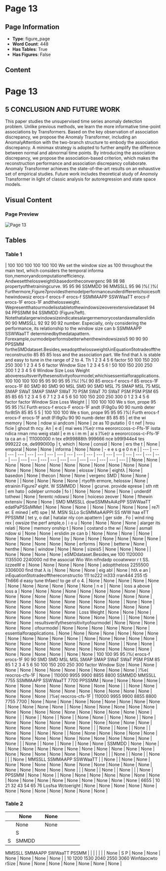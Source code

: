 # Page 13

## Page Information

- **Type**: figure_page
- **Word Count**: 448
- **Has Tables**: True
- **Has Figures**: False

## Content

# Page 13

## 5 CONCLUSION AND FUTURE WORK

This paper studies the unsupervised time series anomaly detection problem. Unlike previous methods, we learn the more informative time-point associations by Transformers. Based on the key observation of association discrepancy, we propose the Anomaly Transformer, including an AnomalyAttention with the two-branch structure to embody the association discrepancy. A minimax strategy is adopted to further amplify the difference between normal and abnormal time points. By introducing the association discrepancy, we propose the association-based criterion, which makes the reconstruction performance and association discrepancy collaborate. Anomaly Transformer achieves the state-of-the-art results on an exhaustive set of empirical studies. Future work includes theoretical study of Anomoly Transformer in light of classic analysis for autoregression and state space models.

## Visual Content

### Page Preview

![Page 13](/projects/llms/images/2110.02642v5_page_13.png)

## Tables

### Table 1

| 100 100 100 100 100 100
We set the window size as 100 throughout the main text, which considers the temporal informa
tion,memoryandcomputationefficiency. Andwesetthelossweightλbasedontheconvergenc 98 98 98
propertyofthetrainingcurve. 95 95 96 SSMMDD 96 MMSSLL 95 96 )%( )%(
Furthermore,Figure7providesthemodelperformanceunderdifferentchoicesofthewindowsiz erocs-f erocs-F erocs-f SSMMAAPP SSWWaaTT erocs-F erocs-1F erocs-1F
andthelossweight. Wepresentthatourmodelisstabletothewindowsizeoverextensivedataset 94 94 PPSSMM 94
SSMMDD
(Figure7left). Notethatalargerwindowsizeindicatesalargermemorycostandasmallerslidin 90 90 MMSSLL 92 92 90 92
number. Especially, only considering the performance, its relationship to the window size can b SSMMAAPP
SSWWaaTT
determinedbythedatapattern. Forexample,ourmodelperformsbetterwhenthewindowsizeis5 90 90 90
PPSSMM
fortheSMDdataset.Besides,weadoptthelossweightλinEquation5totradeoffthereconstructio 85 85 85
loss and the association part. We find that λ is stable and easy to tune in the range of 2 to 4. Th 1 2 3 4 5 6 factor 50 100 150 200 250 300 1 2 3 4 5 6 factor Window Size 1 2 3 4 5 6 ! 50 100 150 200 250 300 1 2 3 4 5 6 Window Size Loss Weight
aboveresultsverifythesensitivityofourmodel,whichisessentialforapplications.
100 100 100 100
95 95
90 95 95 )%( )%( 90
85 erocs-f erocs-f 85
erocs-1F erocs-1F
80 SMD 80 SMD
90 MSL SMD 90 SMD MSL
75 SMAP MSL 75 MSL SMAP
SWaT SMAP SMAP SWaT
70 PSM SWaT 70 SWaT PSM
PSM PSM
65 85 85 65
1 2 3 4 5 6 7 1 2 3 4 5 6 50 100 150 200 250 300 0 1 2 3 4 5 6
factor factor Window Size Loss Weight |  | 100 100 100
We s
tion,
prope
95 95 95 )%(
Furth erocs-f erocs-F erocs-1F
andt
(Fi9g0u 90 90
numb
deter
for8t5h 85 85
5 5 | 100 100 100
We s
tion,
prope
95 95 95 )%(
Furth erocs-f erocs-F erocs-1F
andt
(Fi9g0u 90 90
numb
deter
85 85 85 | et the wi
memory | None | ndow si
andcom | None | ze as 10
putatio | 0 t
nef | hrou
ficie | ghout th
ncy. An | e
d | mai
wes
)%e(r
rma eeororccoss-c-Ffs-1F
issta
ndica
rman
rmo
weig
stabl | e
m
s
i
m
m | ai
s
)%e(r
a eeororccoss-c-Ffs-1F
ta
ca
an
o | 111000000
n tex
e9t99888th
999666
nce
b99l944e4
tes
999222
ce,
de9990l00p | t, which | None | consid | None | ers the t | None | emporal | None | None | informa | None | None | -
e
e
s
g
e
0
n
e |
| --- | --- | --- | --- | --- | --- | --- | --- | --- | --- | --- | --- | --- | --- | --- | --- | --- | --- | --- | --- | --- | --- | --- | --- | --- | --- | --- | --- | --- | --- |
| None | None | None | None | None | None | None | None | None | None | None | None | None | None | None | None | None | elossw | None | eightλ | None | basedon | None | thecon | None | None | vergenc
SMD | None | None | None |
| None | None | None | None | rtyofth
ermore,
helossw | None | etrainin
Figure7
eight. W
SSMMDD | None | gcurve.
provide
eprese | sth
ntt | em
hato | odelper
urmode | fo
l | None | None | None | None | underdif
tothewi | None | ferentc
ndowsi | None | hoiceso
zeover | None | fthewin
extensiv | None | None | SMD
MMSSLL
dowSSMMsAiAzPP
SSWWaaTT
edatPaPSSsMMet | None | None | None |
| None | None | None | None | re7l
er. E
mined | eft)
spe | M. MSN SLLo
ScSMMiaAAlPPl
SS tWW haa eTT
PPSSMM | tet
y, o
dat | hatalar
nly con
apattern | ger
side
. Fo | wind
ring
rex | owsize
the perf
ample,o | i
o
u | None | None | None | None | alarger
its relati | None | memory
onship t | None | costand
o the wi | None | asmall
ndow si | None | None | erslidin
ze can b | None | None | None |
| None | None | None | None | None | by | None | None | None | None | None | None | None | None | None | None | None | erforms | None | betterw | None | henthe | None | window | None | None | sizeis5 | None | None | None |
| None | None | None | None | eSMDdataset.Besides,we
100 1120000 1135500 2240000
nd the associat Wio Win nifndadp ocoatwwor r t SS. iizzeeW e | None | None | None | None | None | adopttheloss
2255500 3306000
find that λ is | None | None | None | eig
abl | None | htλ
e an | inEquation5totradeoffthereconstructio
111 to222 in333 rran444 255 t5 Th666
d easy tune thfaec! to ge of o 4. | None | None | None | None | None | None | None | None | None | None | None | n
e |
| None | loss a
above | loss a | None | None | None | None | None | None | None | None | None | None | None | None | None | None | None | None | None | None | None | None | None | None | None | None | None | None | None |
| None | None | None | None | None | None | None | None | None | None | None | None | None | None | None | None | None | Loss Weight | None | None | None | None | None | None | None | None | None | None | None |  |
| None | None | None | None | resultsverifythesensitivityofourmodel | None | None | None | None | None | ofourmodel | None | None | None | None | None | None | essentialforapplications. | None | None | None | None | None | None | None | None | None | None | None | None |
| None | None | None | None | None | None | None | None | None | None | None | None | None |  | None | None | None | None | None | None | None | None | None | None | None | None | None | None | None | None |
| None | None | 100 100
95 95 )%(
erocs-f
erocs-1F
90 90 SMD SMD
MSL MSL
SMAP SMAP
SWaT SWaT
PSM PSM
85 85
1 2 3 4 5 6 50 100 150 200 250 300
factor Window Size | None | None | None | None | None | None | None | None | None | None | None | )%e(
reocros-cfs-1F | None | 110000
9955
9900
8855
8800 SSMMDD
MMSSLL
7755 SSMMAAPP
SSWWaaTT
7700 PPSSMM | None | None | None | None | None | None | None | None | None | None | None | None |  |
| None | None | None | None | None | None | None | None | None | None | None | None | None | None | None | )%e(
reocros-cfs-1F | 110000
9955
9900
8855
8800
7755
7700 | None | None | None | None | None | None | None | None | None | None | None | None | None |
| None | None | None | None | None | None | None | None | None | None | None | None | None | None | None | None | None |  |  | None |  | None |  | None |  | None | None |  | None | None |
| None | None | None | None | None | None | None | None | None | None | None | None | None | None | None | None | None |  |  | None |  | None |  | None |  | None | None |  | None | None |
| None | None | None | None | None | None | None | None | None | None | None | None | None | None | None | None | None |  |  | None |  | None |  | None |  | None | None | SSMMDD | None | None |
| None | None | None | None | None | None | None | None | None | None | None | None | None | None | None | None | None |  |  | None |  | None |  | None |  |  | None | MMSSLL
SSMMAAPP
SSWWaaTT |  | None |
| None | None | None | None | None | None | None | None | None | None | None | None | None | None | None | None | None |  |  | None |  | None |  | None |  |  | None | PPSSMM | None | None |
| None | None | None | None | None | None | None | None | None | None | None | None | None | None | None | None | 6655 | 10 21 32 43 54 65 76
Losfsa Wctoeright | None | None | None | None | None | None | None | None | None | None | None | None |

### Table 2

|  | None |  | None |  |  |  |  |
| --- | --- | --- | --- | --- | --- | --- | --- |
|  | None |  | None |  |  |  |  |
|  | S
S | SMMDD
MMSSLL
SMMAAPP
SWWaaTT
PSSMM |  |  |  |  |  |
| None | S
P | None | None | None | None | None | None |
| 10 1200 1530 2040 2550 3060
Winfdaocwto rSize | None | None | None | None | None | None | None |
